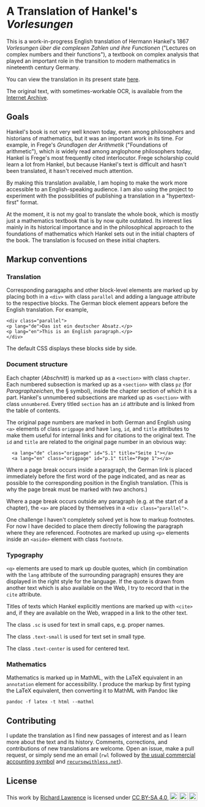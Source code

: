 # A Translation of Hankel's *Vorlesungen*

This is a work-in-progress English translation of Hermann Hankel's 1867
*Vorlesungen über die complexen Zahlen und ihre Functionen*
("Lectures on complex numbers and their functions"), a textbook on complex 
analysis that played an important role in the transition to modern mathematics
in nineteenth century Germany.

You can view the translation in its present state
[here](https://wyleyr.github.io/hankel1867tr/).

The original text, with sometimes-workable OCR, is available from the
[Internet Archive](https://archive.org/details/vorlesungenberd01hankgoog/).

## Goals

Hankel's book is not very well known today, even among philosophers and
historians of mathematics, but it was an important work in its time.
For example, in Frege's *Grundlagen der Arithmetik*
("Foundations of arithmetic"), which *is* widely read among
anglophone philosophers today, Hankel is Frege's most frequently cited
interlocutor. Frege scholarship could learn a lot from Hankel, but
because Hankel's text is difficult and hasn't been translated, it
hasn't received much attention.

By making this translation available, I am hoping to make the work
more accessible to an English-speaking audience. I am also using the
project to experiment with the possibilities of publishing a
translation in a "hypertext-first" format.

At the moment, it is not my goal to translate the whole book, which is
mostly just a mathematics textbook that is by now quite outdated. Its
interest lies mainly in its historical importance and in the
philosophical approach to the foundations of mathematics which Hankel
sets out in the initial chapters of the book. The translation is
focused on these initial chapters.

## Markup conventions

### Translation

Corresponding paragaphs and other block-level elements are marked up
by placing both in a `<div>` with class `parallel` and adding a
language attribute to the respective blocks. The German block
element appears before the English translation. For example,
```
<div class="parallel">
<p lang="de">Das ist ein deutscher Absatz.</p>
<p lang="en">This is an English paragraph.</p>
</div>
```
The default CSS displays these blocks side by side.

### Document structure

Each chapter (*Abschnitt*) is marked up as a `<section>` with class
`chapter`. Each numbered subsection is marked up as a `<section>` with
class `pz` (for *Paragraphzeichen*, the § symbol), inside the chapter
section of which it is a part. Hankel's unnumbered subsections are
marked up as `<section>` with class `unnumbered`. Every titled
`section` has an `id` attribute and is linked from the table of
contents.

The original page numbers are marked in both German and English using
`<a>` elements of class `origpage` and have `lang`, `id`, and `title`
attributes to make them useful for internal links and for citations to
the original text. The `id` and `title` are related to the original
page number in an obvious way:
```
  <a lang="de" class="origpage" id="S.1" title="Seite 1"></a>
  <a lang="en" class="origpage" id="p.1" title="Page 1"></a>
```
Where a page break occurs inside a paragraph, the German link is placed
immediately before the first word of the page indicated, and as
near as possible to the corresponding position in the English translation.
(This is why the page break must be marked with *two* anchors.)

Where a page break occurs outside any paragraph (e.g. at the start of
a chapter), the `<a>` are placed by themselves in a `<div class="parallel">`.

One challenge I haven't completely solved yet is how to markup
footnotes. For now I have decided to place them directly following the
paragraph where they are referenced. Footnotes are marked up using
`<p>` elements inside an `<aside>` element with class `footnote`.

### Typography

`<q>` elements are used to mark up double quotes, which (in
combination with the `lang` attribute of the surrounding paragraph)
ensures they are displayed in the right style for the language. If the
quote is drawn from another text which is also available on the Web, I
try to record that in the `cite` attribute.

Titles of texts which Hankel explicitly mentions are marked up with
`<cite>` and, if they are available on the Web, wrapped in a link to
the other text.

The class `.sc` is used for text in small caps, e.g. proper names.

The class `.text-small` is used for text set in small type.

The class `.text-center` is used for centered text. 

### Mathematics

Mathematics is marked up in MathML, with the LaTeX equivalent in an
`annotation` element for accessibility. I produce the markup by first
typing the LaTeX equivalent, then converting it to MathML with Pandoc
like
```
pandoc -f latex -t html --mathml
```

## Contributing

I update the translation as I find new passages of interest and as I
learn more about the text and its history. Comments, corrections, and
contributions of new translations are welcome. Open an issue, make a
pull request, or simply send me an email (<code>rwl</code> followed by
[the usual commercial accounting symbol](https://en.wikipedia.org/wiki/At_sign) and
<code>[recursewithless.net](https://recursewithless.net "the domain of my website")</code>).

## License

<p xmlns:cc="http://creativecommons.org/ns#">This work by <a rel="cc:attributionURL dct:creator" property="cc:attributionName" href="https://recursewithless.net">Richard Lawrence</a> is licensed under <a href="http://creativecommons.org/licenses/by-sa/4.0/?ref=chooser-v1" target="_blank" rel="license noopener noreferrer" style="display:inline-block;">CC BY-SA 4.0 <img style="height:22px!important;margin-left:3px;vertical-align:text-bottom;" src="https://mirrors.creativecommons.org/presskit/icons/cc.svg?ref=chooser-v1"><img style="height:22px!important;margin-left:3px;vertical-align:text-bottom;" src="https://mirrors.creativecommons.org/presskit/icons/by.svg?ref=chooser-v1"><img style="height:22px!important;margin-left:3px;vertical-align:text-bottom;" src="https://mirrors.creativecommons.org/presskit/icons/sa.svg?ref=chooser-v1"></a></p> 
